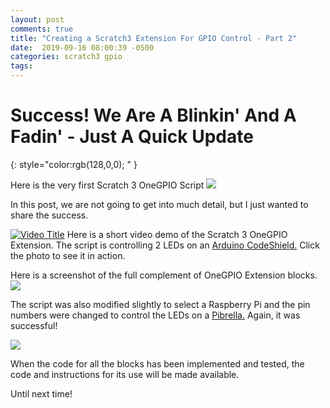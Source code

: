 ```yaml
---
layout: post
comments: true
title: "Creating a Scratch3 Extension For GPIO Control - Part 2"
date:  2019-09-16 08:00:39 -0500
categories: scratch3 gpio
tags: 
---
```


# Success! We Are A Blinkin' And A Fadin' - Just A Quick Update  
{: style="color:rgb(128,0,0); " }
 
Here is the very first Scratch 3 OneGPIO Script
![]({{site.url}}/images/s3onegpio/scratch_arduino.png)
  
In this post, we are not going to get into much detail, but I just 
wanted to share the success.

[![Video Title](http://i3.ytimg.com/vi/doSbvU0x8LQ/maxresdefault.jpg)](https://www.youtube.com/watch?v=doSbvU0x8LQ&feature=youtu.be)
Here is a short video demo of the Scratch 3 OneGPIO Extension. 
 The script is controlling 2 LEDs on an
[Arduino CodeShield.](http://codeshield.diyode.com/) Click the photo to
see it in action.


Here is a screenshot of the full complement of OneGPIO Extension blocks.
![]({{site.url}}/images/s3onegpio/onegpio_blocks.png)

The script was also modified slightly to select a Raspberry Pi and the
pin numbers were changed to control the LEDs on a
[Pibrella.](https://shop.cyntech.co.uk/products/pibrella) Again, it was
successful!

![]({{site.url}}/images/s3onegpio/scratch_rpi.png)
 
When the code for all the blocks has been implemented and tested, the
code and instructions for its use will be made available.

Until next time!
